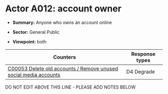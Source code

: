 # Actor A012: account owner

* **Summary:** Anyone who owns an account online

* **Sector:** General Public

* **Viewpoint:** both


| Counters | Response types |
| -------- | -------------- |
| [C00053 Delete old accounts / Remove unused social media accounts](../counters/C00053.md) | D4 Degrade |


DO NOT EDIT ABOVE THIS LINE - PLEASE ADD NOTES BELOW